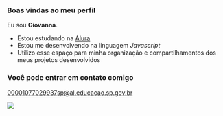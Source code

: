 ### Boas vindas ao meu perfil

Eu sou **Giovanna**.

 - Estou estudando na [Alura](https:/www.alura.com.br)
 - Estou me desenvolvendo na linguagem *Javascript*
 - Utilizo esse espaço para minha organização e compartilhamentos dos meus projetos desenvolvidos

### Você pode entrar em contato comigo

00001077029937sp@al.educacao.sp.gov.br

![](https://user-images.githubusercontent.com/14011726/94132137-7d4fc100-fe7c-11ea-8512-69f90cb65e48.gif)
